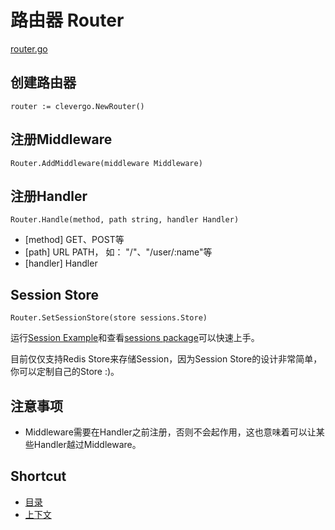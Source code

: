 # 路由器 Router
[router.go](/router.go)

## 创建路由器
```
router := clevergo.NewRouter()
```

## 注册Middleware
```
Router.AddMiddleware(middleware Middleware)
```

## 注册Handler
```
Router.Handle(method, path string, handler Handler)
```
* [method] GET、POST等
* [path] URL PATH， 如： "/"、"/user/:name"等
* [handler] Handler

## Session Store
```
Router.SetSessionStore(store sessions.Store)
```
运行[Session Example](/examples/session.go)和查看[sessions package](https://github.com/headwindfly/sessions)可以快速上手。

目前仅仅支持Redis Store来存储Session，因为Session Store的设计非常简单，你可以定制自己的Store :)。

## 注意事项
* Middleware需要在Handler之前注册，否则不会起作用，这也意味着可以让某些Handler越过Middleware。

## Shortcut
* [目录](README.md)
* [上下文](context.md)